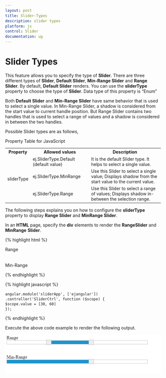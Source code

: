```yaml
---
layout: post
title: Slider-Types
description: slider types
platform: js
control: Slider
documentation: ug
---
```


# Slider Types

This feature allows you to specify the type of **Slider**. There are three different types of **Slider**, **Default Slider**, **Min-Range Slider** and **Range Slider**. By default, **Default Slider** renders. You can use the **sliderType** property to choose the type of **Slider**. Data type of this property is “Enum”

Both **Default Slider** and **Min-Range Slider** have same behavior that is used to select a single value. In Min-Range Slider, a shadow is considered from the start value to current handle position. But Range Slider contains two handles that is used to select a range of values and a shadow is considered in between the two handles.

Possible Slider types are as follows,

Property Table for JavaScript

<table>
<tr>
<th>
Property</th><th>
Allowed values</th><th>
Description</th></tr>
<tr>
<td rowspan = "3">
sliderType</td><td>
ej.SliderType.Default (default value)</td><td>
It is the default Slider type. It helps to select a single value. </td></tr>
<tr>
<td>
ej.SliderType.MinRange</td><td>
Use this Slider to select a single value; Displays shadow from the start value to the current value.</td></tr>
<tr>
<td>
ej.SliderType.Range</td><td>
Use this Slider to select a range of values; Displays shadow in-between the selection range.</td></tr>
</table>


The following steps explains you on how to configure the **sliderType** property to display **Range Slider** and **MinRange Slider**.

In an **HTML** page, specify the **div** elements to render the **RangeSlider** and **MinRange** **Slider**.

{% highlight html %}

<div class="txt">Range</div>
<div id="rangeSlider" ej-slider e-slidertype="Range" e-width="500" e-values="value"></div>
<br />
<br />
<div class="txt">Min-Range</div>
<div id="minSlider" ej-slider e-slidertype="MinRange" e-value="60" e-width="500"></div>


{% endhighlight %}

{% highlight javascript %}

    angular.module('sliderApp', ['ejangular'])
    .controller('SliderCtrl', function ($scope) {
    $scope.value = [30, 60]
    });

	
{% endhighlight %}

Execute the above code example to render the following output.


![](Slider-Types_images/Slider-Types_img1.png) 



